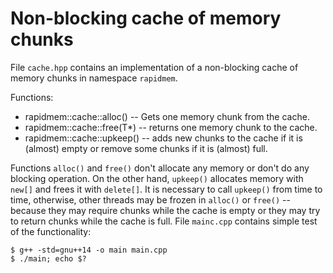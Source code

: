 Non-blocking cache of memory chunks
===================================

File `cache.hpp` contains an implementation of a non-blocking cache of memory chunks in namespace `rapidmem`.

Functions:

* rapidmem::cache::alloc() -- Gets one memory chunk from the cache.
* rapidmem::cache::free(T*) -- returns one memory chunk to the cache.
* rapidmem::cache::upkeep() -- adds new chunks to the cache if it is (almost) empty or remove some chunks if it is (almost) full.

Functions `alloc()` and `free()` don't allocate any memory or don't do any blocking operation. On the other hand, `upkeep()` allocates memory with `new[]` and frees it with `delete[]`. It is necessary to call `upkeep()` from time to time, otherwise, other threads may be frozen in `alloc()` or `free()` -- because they may require chunks while the cache is empty or they may try to return chunks while the cache is full.
File `mainc.cpp` contains simple test of the functionality:

    $ g++ -std=gnu++14 -o main main.cpp
    $ ./main; echo $?